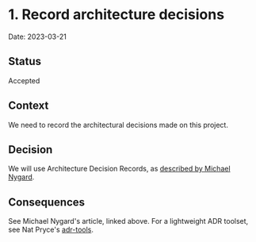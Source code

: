 # 1. Record architecture decisions

Date: 2023-03-21

## Status

Accepted

## Context

We need to record the architectural decisions made on this project.

## Decision

We will use Architecture Decision Records, as
[described by Michael Nygard](http://thinkrelevance.com/blog/2011/11/15/documenting-architecture-decisions).

## Consequences

See Michael Nygard's article, linked above. For a lightweight ADR
toolset, see Nat Pryce's
[adr-tools](https://github.com/npryce/adr-tools).
